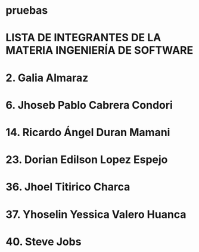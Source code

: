 # pruebas
# LISTA DE INTEGRANTES DE LA MATERIA INGENIERÍA DE SOFTWARE
# 2. Galia Almaraz
# 6. Jhoseb Pablo Cabrera Condori
# 14. Ricardo Ángel Duran Mamani
# 23. Dorian Edilson Lopez Espejo
# 36. Jhoel Titirico Charca
# 37. Yhoselin Yessica Valero Huanca

# 40. Steve Jobs


